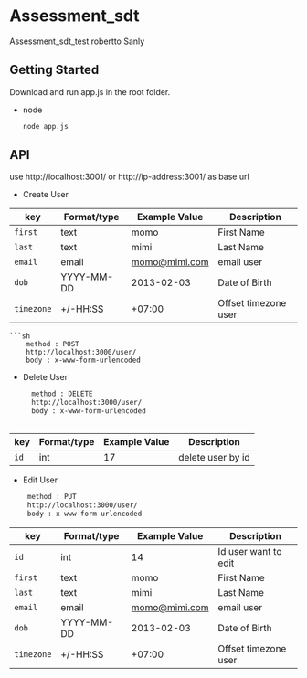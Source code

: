 # Assessment_sdt
Assessment_sdt_test robertto Sanly

<!-- GETTING STARTED -->
## Getting Started
Download and run app.js in the root folder.
* node
  ```sh
  node app.js
  
## API
use http://localhost:3001/ or http://ip-address:3001/ as base url

* Create User
  
| key          | Format/type         |  Example Value          | Description                   |
| -----------  | ------------------- | ------------------------|------------------------------ |
| `first`      | text                | momo                    | First Name                    |
| `last`       | text                | mimi                    | Last Name                     |
| `email`      | email               | momo@mimi.com           | email user                    |
| `dob`        | YYYY-MM-DD          | 2013-02-03              | Date of Birth                 |
| `timezone`   | +/-HH:SS            | +07:00                  | Offset timezone user          |
    ```sh
        method : POST
        http://localhost:3000/user/
        body : x-www-form-urlencoded

  * Delete User
    ```sh
      method : DELETE
      http://localhost:3000/user/
      body : x-www-form-urlencoded
  
  | key          | Format/type         |  Example Value          | Description                   |
  | -----------  | ------------------- | ------------------------|------------------------------ |
  | `id`         | int                 | 17                      | delete user by id             |  
  
  * Edit User 
     ```sh
      method : PUT
      http://localhost:3000/user/
      body : x-www-form-urlencoded
  | key          | Format/type         |  Example Value          | Description                   |
  | -----------  | ------------------- | ------------------------|------------------------------ |
  | `id`         | int                 | 14                      | Id user want to edit          |
  | `first`      | text                | momo                    | First Name                    |
  | `last`       | text                | mimi                    | Last Name                     |
  | `email`      | email               | momo@mimi.com           | email user                    |
  | `dob`        | YYYY-MM-DD          | 2013-02-03              | Date of Birth                 |
  | `timezone`   | +/-HH:SS            | +07:00                  | Offset timezone user          |


     
